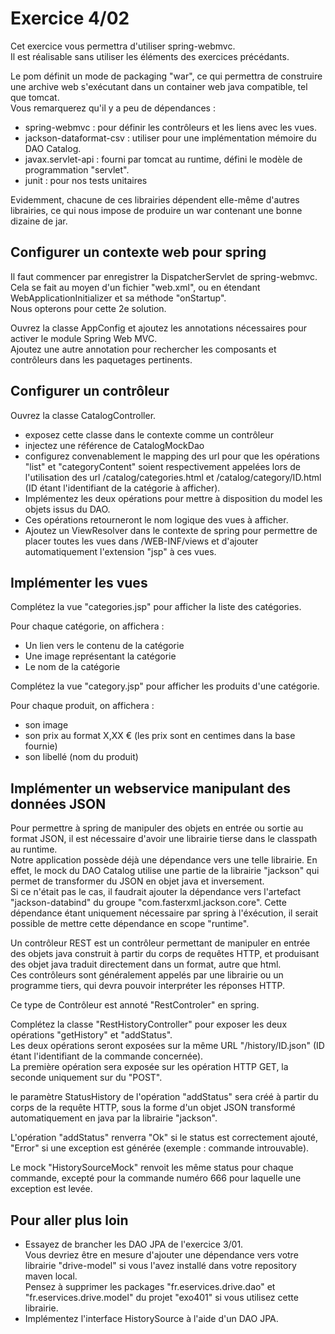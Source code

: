 # Exercice 4/02

Cet exercice vous permettra d'utiliser spring-webmvc.  
Il est réalisable sans utiliser les éléments des exercices précédants.

Le pom définit un mode de packaging "war", ce qui permettra de construire une archive web s'exécutant dans un container web java compatible, tel que tomcat.  
Vous remarquerez qu'il y a peu de dépendances :

* spring-webmvc : pour définir les contrôleurs et les liens avec les vues.
* jackson-dataformat-csv : utiliser pour une implémentation mémoire du DAO Catalog.
* javax.servlet-api : fourni par tomcat au runtime, défini le modèle de programmation "servlet".
* junit : pour nos tests unitaires

Evidemment, chacune de ces librairies dépendent elle-même d'autres librairies, ce qui nous impose de produire un war contenant une bonne dizaine de jar.

## Configurer un contexte web pour spring

Il faut commencer par enregistrer la DispatcherServlet de spring-webmvc.  
Cela se fait au moyen d'un fichier "web.xml", ou en étendant WebApplicationInitializer et sa méthode "onStartup".  
Nous opterons pour cette 2e solution.

Ouvrez la classe AppConfig et ajoutez les annotations nécessaires pour activer le module Spring Web MVC.  
Ajoutez une autre annotation pour rechercher les composants et contrôleurs dans les paquetages pertinents.

## Configurer un contrôleur

Ouvrez la classe CatalogController.

* exposez cette classe dans le contexte comme un contrôleur
* injectez une référence de CatalogMockDao
* configurez convenablement le mapping des url pour que les opérations "list" et "categoryContent" soient respectivement appelées lors de l'utilisation des url /catalog/categories.html et /catalog/category/ID.html (ID étant l'identifiant de la catégorie à afficher).
* Implémentez les deux opérations pour mettre à disposition du model les objets issus du DAO.
* Ces opérations retourneront le nom logique des vues à afficher.
* Ajoutez un ViewResolver dans le contexte de spring pour permettre de placer toutes les vues dans /WEB-INF/views et d'ajouter automatiquement l'extension "jsp" à ces vues.

## Implémenter les vues

Complétez la vue "categories.jsp" pour afficher la liste des catégories.

Pour chaque catégorie, on affichera :

* Un lien vers le contenu de la catégorie
* Une image représentant la catégorie
* Le nom de la catégorie

Complétez la vue "category.jsp" pour afficher les produits d'une catégorie.

Pour chaque produit, on affichera :

* son image
* son prix au format X,XX € (les prix sont en centimes dans la base fournie)
* son libellé (nom du produit)

## Implémenter un webservice manipulant des données JSON

Pour permettre à spring de manipuler des objets en entrée ou sortie au format JSON, il est nécessaire d'avoir une librairie tierse dans le classpath au runtime.  
Notre application possède déjà une dépendance vers une telle librairie. En effet, le mock du DAO Catalog utilise une partie de la librairie "jackson" qui permet de transformer du JSON en objet java et inversement.  
Si ce n'était pas le cas, il faudrait ajouter la dépendance vers l'artefact "jackson-databind" du groupe "com.fasterxml.jackson.core". Cette dépendance étant uniquement nécessaire par spring à l'éxécution, il serait possible de mettre cette dépendance en scope "runtime".

Un contrôleur REST est un contrôleur permettant de manipuler en entrée des objets java construit à partir du corps de requêtes HTTP, et produisant des objet java traduit directement dans un format, autre que html.  
Ces contrôleurs sont généralement appelés par une librairie ou un programme tiers, qui devra pouvoir interpréter les réponses HTTP.

Ce type de Contrôleur est annoté "RestControler" en spring.

Complétez la classe "RestHistoryController" pour exposer les deux opérations "getHistory" et "addStatus".  
Les deux opérations seront exposées sur la même URL "/history/ID.json" (ID étant l'identifiant de la commande concernée).  
La première opération sera exposée sur les opération HTTP GET, la seconde uniquement sur du "POST".

le paramètre StatusHistory de l'opération "addStatus" sera créé à partir du corps de la requête HTTP, sous la forme d'un objet JSON transformé automatiquement en java par la librairie "jackson".

L'opération "addStatus" renverra "Ok" si le status est correctement ajouté, "Error" si une exception est générée (exemple : commande introuvable).

Le mock "HistorySourceMock" renvoit les même status pour chaque commande, excepté pour la commande numéro 666 pour laquelle une exception est levée.

## Pour aller plus loin

* Essayez de brancher les DAO JPA de l'exercice 3/01.  
Vous devriez être en mesure d'ajouter une dépendance vers votre librairie "drive-model" si vous l'avez installé dans votre repository maven local.  
Pensez à supprimer les packages "fr.eservices.drive.dao" et "fr.eservices.drive.model" du projet "exo401" si vous utilisez cette librairie.
* Implémentez l'interface HistorySource à l'aide d'un DAO JPA.


